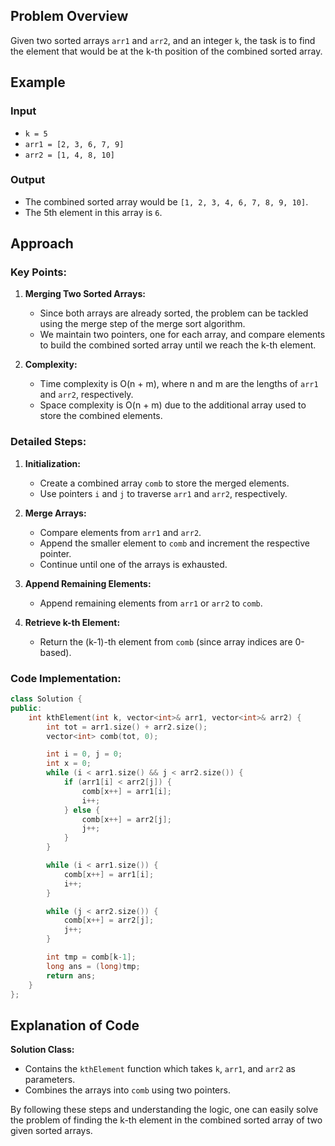 
## Problem Overview

Given two sorted arrays `arr1` and `arr2`, and an integer `k`, the task is to find the element that would be at the k-th position of the combined sorted array.

## Example

### Input
- `k = 5`
- `arr1 = [2, 3, 6, 7, 9]`
- `arr2 = [1, 4, 8, 10]`

### Output
- The combined sorted array would be `[1, 2, 3, 4, 6, 7, 8, 9, 10]`.
- The 5th element in this array is `6`.

## Approach

### Key Points:
1. **Merging Two Sorted Arrays:**
   - Since both arrays are already sorted, the problem can be tackled using the merge step of the merge sort algorithm.
   - We maintain two pointers, one for each array, and compare elements to build the combined sorted array until we reach the k-th element.

2. **Complexity:**
   - Time complexity is O(n + m), where n and m are the lengths of `arr1` and `arr2`, respectively.
   - Space complexity is O(n + m) due to the additional array used to store the combined elements.

### Detailed Steps:

1. **Initialization:**
   - Create a combined array `comb` to store the merged elements.
   - Use pointers `i` and `j` to traverse `arr1` and `arr2`, respectively.

2. **Merge Arrays:**
   - Compare elements from `arr1` and `arr2`.
   - Append the smaller element to `comb` and increment the respective pointer.
   - Continue until one of the arrays is exhausted.

3. **Append Remaining Elements:**
   - Append remaining elements from `arr1` or `arr2` to `comb`.

4. **Retrieve k-th Element:**
   - Return the (k-1)-th element from `comb` (since array indices are 0-based).

### Code Implementation:

```cpp
class Solution {
public:
    int kthElement(int k, vector<int>& arr1, vector<int>& arr2) {
        int tot = arr1.size() + arr2.size();
        vector<int> comb(tot, 0);

        int i = 0, j = 0;
        int x = 0;
        while (i < arr1.size() && j < arr2.size()) {
            if (arr1[i] < arr2[j]) {
                comb[x++] = arr1[i];
                i++;
            } else {
                comb[x++] = arr2[j];
                j++;
            }
        }

        while (i < arr1.size()) {
            comb[x++] = arr1[i];
            i++;
        }

        while (j < arr2.size()) {
            comb[x++] = arr2[j];
            j++;
        }

        int tmp = comb[k-1];
        long ans = (long)tmp;
        return ans;
    }
};

```

## Explanation of Code

 **Solution Class:**
   - Contains the `kthElement` function which takes `k`, `arr1`, and `arr2` as parameters.
   - Combines the arrays into `comb` using two pointers.


By following these steps and understanding the logic, one can easily solve the problem of finding the k-th element in the combined sorted array of two given sorted arrays.
